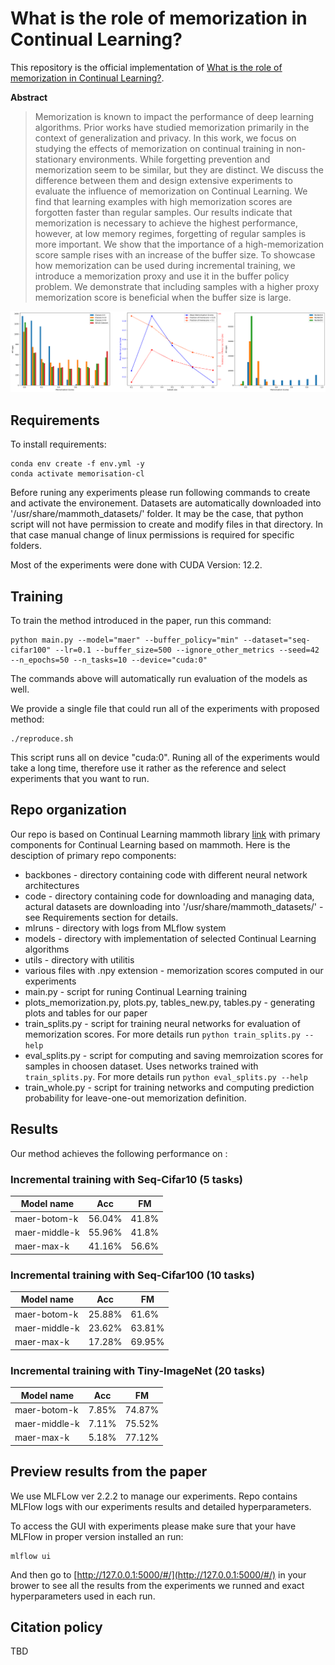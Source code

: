 # What is the role of memorization in Continual Learning?

This repository is the official implementation of [What is the role of memorization in Continual Learning?](https://arxiv.org/). 


**Abstract**

> Memorization is known to impact the performance of deep learning algorithms. Prior works have studied memorization primarily in the context of generalization and privacy. In this work, we focus on studying the effects of memorization on continual training in non-stationary environments. While forgetting prevention and memorization seem to be similar, but they are distinct. We discuss the difference between them and design extensive experiments to evaluate the influence of memorization on Continual Learning. 
We find that learning examples with high memorization scores are forgotten faster than regular samples. Our results indicate that memorization is necessary to achieve the highest performance, however, at low memory regimes, forgetting of regular samples is more important. We show that the importance of a high-memorization score sample rises with an increase of the buffer size. 
To showcase how memorization can be used during incremental training, we introduce a memorization proxy and use it in the buffer policy problem. We demonstrate that including samples with a higher proxy memorization score is beneficial when the buffer size is large.


![our main results](memscores_results.png)


## Requirements

To install requirements:

```setup
conda env create -f env.yml -y
conda activate memorisation-cl
```
Before runing any experiments please run following commands to create and activate the environement.
Datasets are automatically downloaded into '/usr/share/mammoth_datasets/' folder. It may be the case, that python script will not have permission to create and modify files in that directory. In that case manual change of linux permissions is required for specific folders. 

Most of the experiments were done with CUDA Version: 12.2.

## Training

To train the method introduced in the paper, run this command:

```train
python main.py --model="maer" --buffer_policy="min" --dataset="seq-cifar100" --lr=0.1 --buffer_size=500 --ignore_other_metrics --seed=42 --n_epochs=50 --n_tasks=10 --device="cuda:0"
```
The commands above will automatically run evaluation of the models as well. 

We provide a single file that could run all of the experiments with proposed method:

```run all
./reproduce.sh 
```
This script runs all on device "cuda:0". Runing all of the experiments would take a long time, therefore use it rather as the reference and select experiments that you want to run.

## Repo organization

Our repo is based on Continual Learning mammoth library [link](https://github.com/aimagelab/mammoth) with primary components for Continual Learning based on mammoth.
Here is the desciption of primary repo components:

 - backbones - directory containing code with different neural network architectures
 - code - directory containing code for downloading and managing data, actural datasets are downloading into '/usr/share/mammoth_datasets/' - see Requirements section for details.
 - mlruns - directory with logs from MLflow system
 - models - directory with implementation of selected Continual Learning algorithms
 - utils - directory with utilitis
 - various files with .npy extension - memorization scores computed in our experiments
 - main.py - script for runing Continual Learning training
 - plots_memorization.py, plots.py, tables_new.py, tables.py - generating plots and tables for our paper
 - train_splits.py - script for training neural networks for evaluation of memorization scores. For more details run ```python train_splits.py --help```
 - eval_splits.py - script for computing and saving memroization scores for samples in choosen dataset. Uses networks trained with `train_splits.py`. For more details run ```python eval_splits.py --help```
 - train_whole.py - script for training networks and computing prediction probability for leave-one-out memorization definition.


## Results

Our method achieves the following performance on :

### Incremental training with Seq-Cifar10 (5 tasks)

| Model name         |     Acc         |       FM       |
| ------------------ |---------------- | -------------- |
| maer-botom-k       |     56.04%      |      41.8%     |
| maer-middle-k      |     55.96%      |      41.8%     |
| maer-max-k         |     41.16%      |      56.6%     |

### Incremental training with Seq-Cifar100 (10 tasks)

| Model name         |     Acc         |       FM       |
| ------------------ |---------------- | -------------- |
| maer-botom-k       |     25.88%      |      61.6%     |
| maer-middle-k      |     23.62%      |      63.81%    |
| maer-max-k         |     17.28%      |      69.95%    |

### Incremental training with Tiny-ImageNet (20 tasks)

| Model name         |     Acc         |       FM       |
| ------------------ |---------------- | -------------- |
| maer-botom-k       |     7.85%       |      74.87%     |
| maer-middle-k      |     7.11%       |      75.52%     |
| maer-max-k         |     5.18%       |      77.12%     |



## Preview results from the paper

We use MLFLow ver 2.2.2 to manage our experiments. Repo contains MLFlow logs with our experiments results and detailed hyperparameters. 

To access the GUI with experiments please make sure that your have MLFlow in proper version installed an run:

```
mlflow ui
```

And then go to [http://127.0.0.1:5000/#/](http://127.0.0.1:5000/#/) in your brower to see all the results from the experiments we runned and exact hyperparameters used in each run.


## Citation policy

TBD
